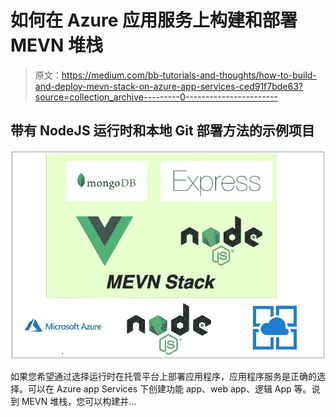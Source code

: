 # 如何在 Azure 应用服务上构建和部署 MEVN 堆栈

> 原文：<https://medium.com/bb-tutorials-and-thoughts/how-to-build-and-deploy-mevn-stack-on-azure-app-services-ced91f7bde63?source=collection_archive---------0----------------------->

## 带有 NodeJS 运行时和本地 Git 部署方法的示例项目

![](img/b6c858901489629cc4993ef654e090d0.png)

如果您希望通过选择运行时在托管平台上部署应用程序，应用程序服务是正确的选择。可以在 Azure app Services 下创建功能 app、web app、逻辑 App 等。说到 MEVN 堆栈，您可以构建并…